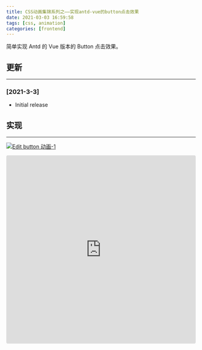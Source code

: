 ```yaml
---
title: CSS动画集锦系列之——实现antd-vue的button点击效果
date: 2021-03-03 16:59:58
tags: [css, animation]
categories: [frontend]
---
```


简单实现 Antd 的 Vue 版本的 Button 点击效果。

<!-- more -->

## 更新

------

### [2021-3-3]

- Initial release

## 实现

------

[![Edit button 动画-1](https://codesandbox.io/static/img/play-codesandbox.svg)](https://codesandbox.io/s/button-donghua-1-w51od?autoresize=1&fontsize=14&hidenavigation=1&theme=light)

<iframe src="https://codesandbox.io/embed/button-donghua-1-w51od?autoresize=1&fontsize=14&hidenavigation=1&theme=light"
     style="width:100%; height:500px; border:0; border-radius: 4px; overflow:hidden;"
     title="button 动画-1"
     allow="accelerometer; ambient-light-sensor; camera; encrypted-media; geolocation; gyroscope; hid; microphone; midi; payment; usb; vr; xr-spatial-tracking"
     sandbox="allow-forms allow-modals allow-popups allow-presentation allow-same-origin allow-scripts"
   ></iframe>